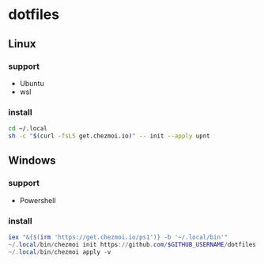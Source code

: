# dotfiles
## Linux
### support
- Ubuntu
- wsl
### install
```bash
cd ~/.local
sh -c "$(curl -fsLS get.chezmoi.io)" -- init --apply upnt
```

## Windows
### support
- Powershell
### install
```powershell
iex "&{$(irm 'https://get.chezmoi.io/ps1')} -b '~/.local/bin'"
~/.local/bin/chezmoi init https://github.com/$GITHUB_USERNAME/dotfiles.git
~/.local/bin/chezmoi apply -v
```
